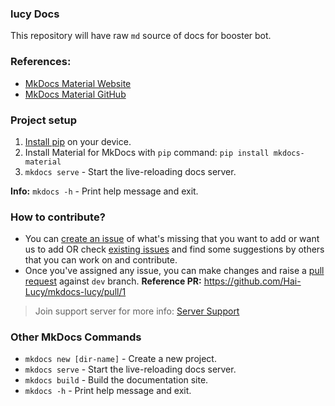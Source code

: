 ### lucy Docs

This repository will have raw `md` source of docs for booster bot.

### References:

-   [MkDocs Material Website](https://squidfunk.github.io/mkdocs-material)
-   [MkDocs Material GitHub](https://github.com/squidfunk/mkdocs-material)

### Project setup

1. [Install pip](https://phoenixnap.com/kb/install-pip-windows) on your device.
2. Install Material for MkDocs with `pip` command: `pip install mkdocs-material`
3. `mkdocs serve` - Start the live-reloading docs server.

**Info:** `mkdocs -h` - Print help message and exit.

### How to contribute?

-   You can [create an issue](https://github.com/Hai-Lucy/mkdocs-lucy/issues/new) of what's missing that you want to add or want us to add OR check [existing issues](https://github.com/Hai-Lucy/mkdocs-lucy/issues) and find some suggestions by others that you can work on and contribute.
-   Once you've assigned any issue, you can make changes and raise a [pull request](https://github.com/Hai-Lucy/mkdocs-lucy/compare) against `dev` branch.
    **Reference PR:** https://github.com/Hai-Lucy/mkdocs-lucy/pull/1

> Join support server for more info: [Server Support](https://discord.gg/WFfjrQxnfH)

### Other MkDocs Commands

-   `mkdocs new [dir-name]` - Create a new project.
-   `mkdocs serve` - Start the live-reloading docs server.
-   `mkdocs build` - Build the documentation site.
-   `mkdocs -h` - Print help message and exit.